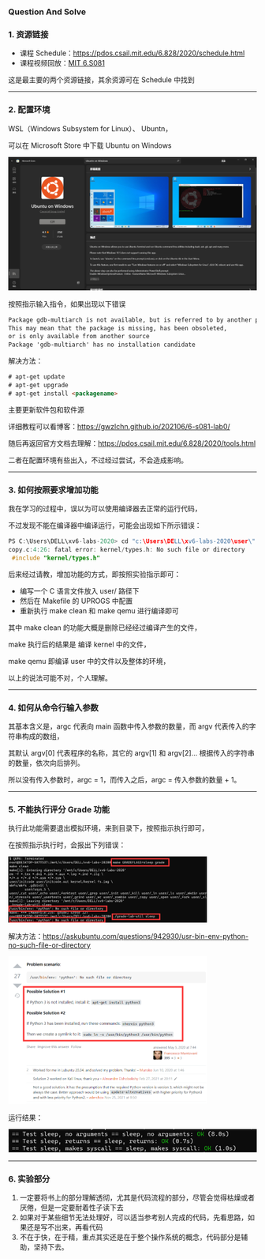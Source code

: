 ### Question And Solve

### 1. 资源链接

* 课程 Schedule：https://pdos.csail.mit.edu/6.828/2020/schedule.html
* 课程视频回放：<a href="https://www.bilibili.com/video/BV19k4y1C7kA?spm_id_from=333.1007.top_right_bar_window_default_collection.content.click">MIT 6.S081</a>

这是最主要的两个资源链接，其余资源可在 Schedule 中找到

----

### 2. 配置环境

WSL（Windows Subsystem for Linux）、 Ubuntn，

可以在 Microsoft Store 中下载 Ubuntu on Windows

<img src="https://raw.githubusercontent.com/Eminem-x/Learning/main/OS/pic/ubuntu.png" alt="system call" style="max-width: 100%;">

按照指示输入指令，如果出现以下错误

```html
Package gdb-multiarch is not available, but is referred to by another package. 
This may mean that the package is missing, has been obsoleted, 
or is only available from another source
Package 'gdb-multiarch' has no installation candidate
```

解决方法：

```html
# apt-get update
# apt-get upgrade
# apt-get install <packagename>
```

主要更新软件包和软件源

详细教程可以看博客：https://gwzlchn.github.io/202106/6-s081-lab0/

随后再返回官方文档去理解：https://pdos.csail.mit.edu/6.828/2020/tools.html

二者在配置环境有些出入，不过经过尝试，不会造成影响。

----

### 3. 如何按照要求增加功能

我在学习的过程中，误以为可以使用编译器去正常的运行代码，

不过发现不能在编译器中编译运行，可能会出现如下所示错误：

```c
PS C:\Users\DELL\xv6-labs-2020> cd "c:\Users\DELL\xv6-labs-2020\user\" ; if ($?) { gcc copy.c -o copy } ; if ($?) { .\copy }
copy.c:4:26: fatal error: kernel/types.h: No such file or directory
 #include "kernel/types.h"
```

后来经过请教，增加功能的方式，即按照实验指示即可：

* 编写一个 C 语言文件放入 user/ 路径下
* 然后在 Makefile 的 UPROGS 中配置
* 重新执行 make clean 和 make qemu 进行编译即可

其中 make clean 的功能大概是删除已经经过编译产生的文件，

make 执行后的结果是 编译 kernel 中的文件，

make qemu 即编译 user 中的文件以及整体的环境，

以上的说法可能不对，个人理解。

-----

### 4. 如何从命令行输入参数

其基本含义是，argc 代表向 main 函数中传入参数的数量，而 argv 代表传入的字符串构成的数组，

其默认 argv[0] 代表程序的名称，其它的 argv[1] 和 argv[2]… 根据传入的字符串的数量，依次向后排列。

所以没有传入参数时，argc = 1，而传入之后，argc = 传入参数的数量 + 1。

-----

### 5. 不能执行评分 Grade 功能

执行此功能需要退出模拟环境，来到目录下，按照指示执行即可，

在按照指示执行时，会报出下列错误：

 <img src="https://raw.githubusercontent.com/Eminem-x/Learning/main/OS/pic/grade.png" alt="system call" style="max-width: 80%;">

解决方法：https://askubuntu.com/questions/942930/usr-bin-env-python-no-such-file-or-directory

 <img src="https://raw.githubusercontent.com/Eminem-x/Learning/main/OS/pic/grade-slove.png" alt="system call" style="max-width: 80%;">

运行结果：

 <img src="https://raw.githubusercontent.com/Eminem-x/Learning/main/OS/pic/grade-success.png" alt="system call" style="max-width: 100%;">

---

### 6. 实验部分

1. 一定要将书上的部分理解透彻，尤其是代码流程的部分，尽管会觉得枯燥或者厌倦，但是一定要耐着性子读下去
2. 如果对于某些细节无法处理好，可以适当参考别人完成的代码，先看思路，如果还是写不出来，再看代码
3. 不在于快，在于精，重点其实还是在于整个操作系统的概念，代码部分是辅助，坚持下去。
